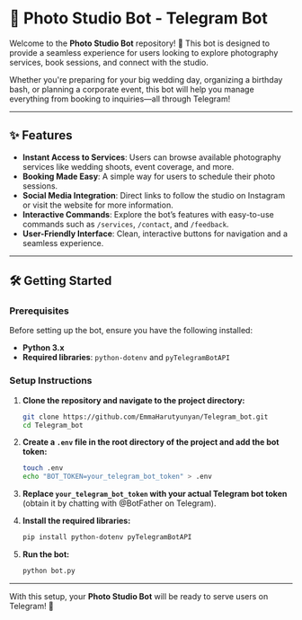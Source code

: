 # 📸 Photo Studio Bot - Telegram Bot

Welcome to the **Photo Studio Bot** repository! 🚀 This bot is designed to provide a seamless experience for users looking to explore photography services, book sessions, and connect with the studio.

Whether you're preparing for your big wedding day, organizing a birthday bash, or planning a corporate event, this bot will help you manage everything from booking to inquiries—all through Telegram!

---

## ✨ Features

- **Instant Access to Services**: Users can browse available photography services like wedding shoots, event coverage, and more.
- **Booking Made Easy**: A simple way for users to schedule their photo sessions.
- **Social Media Integration**: Direct links to follow the studio on Instagram or visit the website for more information.
- **Interactive Commands**: Explore the bot’s features with easy-to-use commands such as `/services`, `/contact`, and `/feedback`.
- **User-Friendly Interface**: Clean, interactive buttons for navigation and a seamless experience.

---

## 🛠️ Getting Started

### Prerequisites

Before setting up the bot, ensure you have the following installed:

- **Python 3.x**
- **Required libraries**: `python-dotenv` and `pyTelegramBotAPI`

### Setup Instructions

1. **Clone the repository and navigate to the project directory:**

    ```bash
    git clone https://github.com/EmmaHarutyunyan/Telegram_bot.git
    cd Telegram_bot
    ```

2. **Create a `.env` file in the root directory of the project and add the bot token:**

    ```bash
    touch .env
    echo "BOT_TOKEN=your_telegram_bot_token" > .env
    ```

3. **Replace `your_telegram_bot_token` with your actual Telegram bot token** (obtain it by chatting with @BotFather on Telegram).

4. **Install the required libraries:**

    ```bash
    pip install python-dotenv pyTelegramBotAPI
    ```

5. **Run the bot:**

    ```bash
    python bot.py
    ```

---

With this setup, your **Photo Studio Bot** will be ready to serve users on Telegram! 🎉
